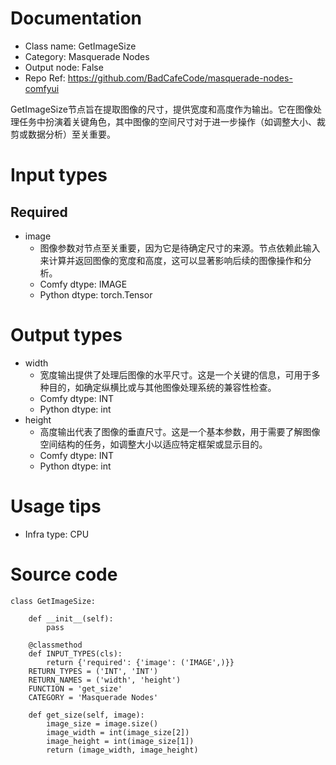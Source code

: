 # Documentation
- Class name: GetImageSize
- Category: Masquerade Nodes
- Output node: False
- Repo Ref: https://github.com/BadCafeCode/masquerade-nodes-comfyui

GetImageSize节点旨在提取图像的尺寸，提供宽度和高度作为输出。它在图像处理任务中扮演着关键角色，其中图像的空间尺寸对于进一步操作（如调整大小、裁剪或数据分析）至关重要。

# Input types
## Required
- image
    - 图像参数对节点至关重要，因为它是待确定尺寸的来源。节点依赖此输入来计算并返回图像的宽度和高度，这可以显著影响后续的图像操作和分析。
    - Comfy dtype: IMAGE
    - Python dtype: torch.Tensor

# Output types
- width
    - 宽度输出提供了处理后图像的水平尺寸。这是一个关键的信息，可用于多种目的，如确定纵横比或与其他图像处理系统的兼容性检查。
    - Comfy dtype: INT
    - Python dtype: int
- height
    - 高度输出代表了图像的垂直尺寸。这是一个基本参数，用于需要了解图像空间结构的任务，如调整大小以适应特定框架或显示目的。
    - Comfy dtype: INT
    - Python dtype: int

# Usage tips
- Infra type: CPU

# Source code
```
class GetImageSize:

    def __init__(self):
        pass

    @classmethod
    def INPUT_TYPES(cls):
        return {'required': {'image': ('IMAGE',)}}
    RETURN_TYPES = ('INT', 'INT')
    RETURN_NAMES = ('width', 'height')
    FUNCTION = 'get_size'
    CATEGORY = 'Masquerade Nodes'

    def get_size(self, image):
        image_size = image.size()
        image_width = int(image_size[2])
        image_height = int(image_size[1])
        return (image_width, image_height)
```